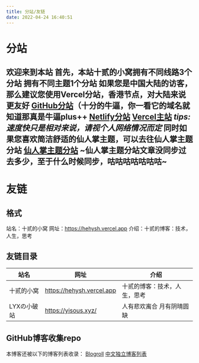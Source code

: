 ```yaml
---
title: 分站/友链
date: 2022-04-24 16:40:51
---
```

# 分站
欢迎来到本站
首先，本站**十贰的小窝**拥有不同线路**3**个分站
拥有不同主题**1**个分站
如果您是中国大陆的访客，那么建议您使用Vercel分站，香港节点，对大陆来说更友好
[GitHub分站](https://nbplus.gq)（十分的牛逼，你一看它的域名就知道那真是牛逼plus++
[Netlify分站](https://hehysh.netlify.app)
**[Vercel主站](https://hehysh.vercel.app)**
***tips:速度快只是相对来说，请视个人网络情况而定***
同时如果您喜欢简洁舒适的仙人掌主题，可以去往仙人掌主题分站
[仙人掌主题分站](https://hehysh1.github.io)
~仙人掌主题分站文章没同步过去多少，至于什么时候同步，咕咕咕咕咕咕咕~
---

# 友链
## 格式
站名：十贰的小窝
网址：https://hehysh.vercel.app
介绍：十贰的博客：技术，人生，思考

## 友链目录
| 站名 | 网址 | 介绍 |
| ---- | ---- | ---- |
| 十贰的小窝 | https://hehysh.vercel.app | 十贰的博客：技术，人生，思考 |
| LYXの小破站 | https://yisous.xyz/ | 人有悲欢离合 月有阴晴圆缺 |

## GitHub博客收集repo
本博客还被以下的博客列表收录：
[Blogroll](https://github.com/tuna/blogroll)
[中文独立博客列表](https://github.com/timqian/chinese-independent-blogs)